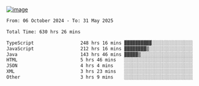 
[![image](https://github.com/user-attachments/assets/3e37fcfd-5657-4b9d-95f6-80b564699e3f)](https://ayushmaurya.vercel.app)

<!--START_SECTION:waka-->

```txt
From: 06 October 2024 - To: 31 May 2025

Total Time: 630 hrs 26 mins

TypeScript                 248 hrs 16 mins ▓▓▓▓▓▓▓▓▓▓░░░░░░░░░░░░░░░   39.18 %
JavaScript                 212 hrs 16 mins ▓▓▓▓▓▓▓▓▒░░░░░░░░░░░░░░░░   33.50 %
Java                       143 hrs 46 mins ▓▓▓▓▓▒░░░░░░░░░░░░░░░░░░░   22.69 %
HTML                       5 hrs 46 mins   ░░░░░░░░░░░░░░░░░░░░░░░░░   00.91 %
JSON                       4 hrs 4 mins    ░░░░░░░░░░░░░░░░░░░░░░░░░   00.64 %
XML                        3 hrs 23 mins   ░░░░░░░░░░░░░░░░░░░░░░░░░   00.53 %
Other                      3 hrs 9 mins    ░░░░░░░░░░░░░░░░░░░░░░░░░   00.50 %
```

<!--END_SECTION:waka-->

<!--
**the-t3ch-wizard/the-t3ch-wizard** is a ✨ _special_ ✨ repository because its `README.md` (this file) appears on your GitHub profile.

Here are some ideas to get you started:

- 🔭 I’m currently working on ...
- 🌱 I’m currently learning ...
- 👯 I’m looking to collaborate on ...
- 🤔 I’m looking for help with ...
- 💬 Ask me about ...
- 📫 How to reach me: ...
- 😄 Pronouns: ...
- ⚡ Fun fact: ...
-->
